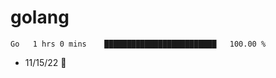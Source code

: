# golang

<!--START_SECTION:waka-->

```text
Go   1 hrs 0 mins    █████████████████████████   100.00 %
```

<!--END_SECTION:waka-->

- 11/15/22 🏁


